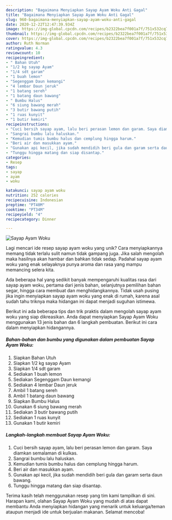 ```yaml
---
description: "Bagaimana Menyiapkan Sayap Ayam Woku Anti Gagal"
title: "Bagaimana Menyiapkan Sayap Ayam Woku Anti Gagal"
slug: 960-bagaimana-menyiapkan-sayap-ayam-woku-anti-gagal
date: 2020-12-22T12:47:39.934Z
image: https://img-global.cpcdn.com/recipes/b2322bea7f001a7f/751x532cq70/sayap-ayam-woku-foto-resep-utama.jpg
thumbnail: https://img-global.cpcdn.com/recipes/b2322bea7f001a7f/751x532cq70/sayap-ayam-woku-foto-resep-utama.jpg
cover: https://img-global.cpcdn.com/recipes/b2322bea7f001a7f/751x532cq70/sayap-ayam-woku-foto-resep-utama.jpg
author: Ruth Norman
ratingvalue: 4.3
reviewcount: 10
recipeingredient:
- " Bahan Utuh"
- "1/2 kg sayap Ayam"
- "1/4 sdt garam"
- "1 buah lemon"
- "Segenggam Daun kemangi"
- "4 lembar Daun jeruk"
- "1 batang sereh"
- "1 batang daun bawang"
- " Bumbu Halus"
- "6 siung bawang merah"
- "3 butir bawang putih"
- "1 ruas kunyit"
- "1 butir kemiri"
recipeinstructions:
- "Cuci bersih sayap ayam, lalu beri perasan lemon dan garam. Saya diamkan semalaman di kulkas."
- "Sangrai bumbu lalu haluskan."
- "Kemudian tumis bumbu halus dan cemplung hingga harum."
- "Beri air dan masukkan ayam."
- "Gunakan api kecil, jika sudah mendidih beri gula dan garam serta daun bawang."
- "Tunggu hingga matang dan siap disantap."
categories:
- Resep
tags:
- sayap
- ayam
- woku

katakunci: sayap ayam woku 
nutrition: 252 calories
recipecuisine: Indonesian
preptime: "PT40M"
cooktime: "PT34M"
recipeyield: "4"
recipecategory: Dinner

---
```



![Sayap Ayam Woku](https://img-global.cpcdn.com/recipes/b2322bea7f001a7f/751x532cq70/sayap-ayam-woku-foto-resep-utama.jpg)

Lagi mencari ide resep sayap ayam woku yang unik? Cara menyiapkannya memang tidak terlalu sulit namun tidak gampang juga. Jika salah mengolah maka hasilnya akan hambar dan bahkan tidak sedap. Padahal sayap ayam woku yang enak selayaknya punya aroma dan rasa yang mampu memancing selera kita.

Ada beberapa hal yang sedikit banyak mempengaruhi kualitas rasa dari sayap ayam woku, pertama dari jenis bahan, selanjutnya pemilihan bahan segar, hingga cara membuat dan menghidangkannya. Tidak usah pusing jika ingin menyiapkan sayap ayam woku yang enak di rumah, karena asal sudah tahu triknya maka hidangan ini dapat menjadi suguhan istimewa.




Berikut ini ada beberapa tips dan trik praktis dalam mengolah sayap ayam woku yang siap dikreasikan. Anda dapat menyiapkan Sayap Ayam Woku menggunakan 13 jenis bahan dan 6 langkah pembuatan. Berikut ini cara dalam menyiapkan hidangannya.

<!--inarticleads1-->

##### Bahan-bahan dan bumbu yang digunakan dalam pembuatan Sayap Ayam Woku:

1. Siapkan  Bahan Utuh
1. Siapkan 1/2 kg sayap Ayam
1. Siapkan 1/4 sdt garam
1. Sediakan 1 buah lemon
1. Sediakan Segenggam Daun kemangi
1. Sediakan 4 lembar Daun jeruk
1. Ambil 1 batang sereh
1. Ambil 1 batang daun bawang
1. Siapkan  Bumbu Halus
1. Gunakan 6 siung bawang merah
1. Sediakan 3 butir bawang putih
1. Sediakan 1 ruas kunyit
1. Gunakan 1 butir kemiri




<!--inarticleads2-->

##### Langkah-langkah membuat Sayap Ayam Woku:

1. Cuci bersih sayap ayam, lalu beri perasan lemon dan garam. Saya diamkan semalaman di kulkas.
1. Sangrai bumbu lalu haluskan.
1. Kemudian tumis bumbu halus dan cemplung hingga harum.
1. Beri air dan masukkan ayam.
1. Gunakan api kecil, jika sudah mendidih beri gula dan garam serta daun bawang.
1. Tunggu hingga matang dan siap disantap.




Terima kasih telah menggunakan resep yang tim kami tampilkan di sini. Harapan kami, olahan Sayap Ayam Woku yang mudah di atas dapat membantu Anda menyiapkan hidangan yang menarik untuk keluarga/teman ataupun menjadi ide untuk berjualan makanan. Selamat mencoba!
